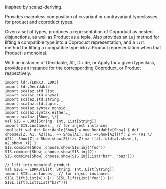 Inspired by scalaz-deriving.

Provides macroless composition of covariant or contravariant
typeclasses for product and coproduct types.

Given a set of types, produces a representation of Coproduct as nested disjunctions,
as well as Product as a tuple. Also provides an `inj` method for lifting a compatible type
into a Coproduct representation, and a `lift` method for lifting a compatible type
into a Product representation when that Product is monoidal.

With an instance of Decidable, Alt, Divide, or Apply for a given typeclass,
provides an instance for the corresponding Coproduct, or Product respectively.

```tut
import ldr.{LDRK3, LDR3}
import ldr.Decidable
import scalaz.std.list._
import scalaz.std.anyVal._
import scalaz.std.string._
import scalaz.std.tuple._
import scalaz.syntax.monoid._
import scalaz.syntax.either._
import scalaz.{Show, \/}
val SIS = LDR3[String, Int, List[String]]
import SIS.instances._ // for inject instances
implicit val ds: Decidable[Show] = new Decidable[Show] { def choose2[Z, A1, A2](a1: => Show[A1], a2: =>Show[A2])(f: Z => (A1 \/ A2)): Show[Z] = Show.show[Z]((z: Z) => f(z).fold(a1.show(_), a2.show(_))) }
SIS.combine[Show].choose.show(SIS.inj("foo"))
SIS.combine[Show].choose.show(SIS.inj(2))
SIS.combine[Show].choose.show(SIS.inj(List("bar", "baz")))

// lift into monoidal product
val SISL = LDRK3[List, String, Int, List[String]]
import SISL.instances._ // for inject instances
SISL.lift(List(4)) |+| SISL.lift(List("foo")) |+| SISL.lift(List(List("bar")))
```
